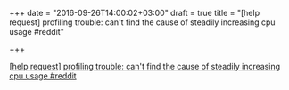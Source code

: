 +++
date = "2016-09-26T14:00:02+03:00"
draft = true
title = "[help request] profiling trouble: can't find the cause of steadily increasing cpu usage  #reddit"

+++

<p><a href="https://t.co/Pz58ydzX2Y">[help request] profiling trouble: can't find the cause of steadily increasing cpu usage  #reddit</a></p>
